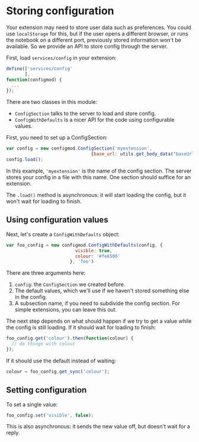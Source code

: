 # Storing configuration

Your extension may need to store user data such as preferences. You could
use `localStorage` for this, but if the user opens a different browser, or runs
the notebook on a different port, previously stored information won't be
available. So we provide an API to store config through the server.

First, load `services/config` in your extension:

```javascript
define(['services/config'
       ],
function(configmod) {
  ...
});
```

There are two classes in this module:

- `ConfigSection` talks to the server to load and store config.
- `ConfigWithDefaults` is a nicer API for the code using configurable values.

First, you need to set up a ConfigSection:

```javascript
var config = new configmod.ConfigSection('myextension',
                                {base_url: utils.get_body_data("baseUrl")});
config.load();
```

In this example, `'myextension'` is the name of the config section. The server
stores your config in a file with this name. One section should suffice for an
extension.

The `.load()` method is asynchronous: it will start loading the config, but
it won't wait for loading to finish.

## Using configuration values

Next, let's create a `ConfigWithDefaults` object:

```javascript
var foo_config = new configmod.ConfigWithDefaults(config, {
                          visible: true,
                          colour: '#fe6500'
                        }, 'foo')
```

There are three arguments here:

1. `config`: the `ConfigSection` we created before.
2. The default values, which we'll use if we haven't stored something else in
   the config.
3. A subsection name, if you need to subdivide the config section. For simple
   extensions, you can leave this out.

The next step depends on what should happen if we try to get a value while the
config is still loading. If it should wait for loading to finish:

```javascript
foo_config.get('colour').then(function(colour) {
  // do things with colour
});
```

If it should use the default instead of waiting:

```javascript
colour = foo_config.get_sync('colour');
```

## Setting configuration

To set a single value:

```javascript
foo_config.set('visible', false);
```

This is also asynchronous: it sends the new value off, but doesn't wait for a
reply.
